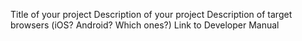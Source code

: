 Title of your project
Description of your project
Description of target browsers (iOS? Android? Which ones?)
Link to Developer Manual
